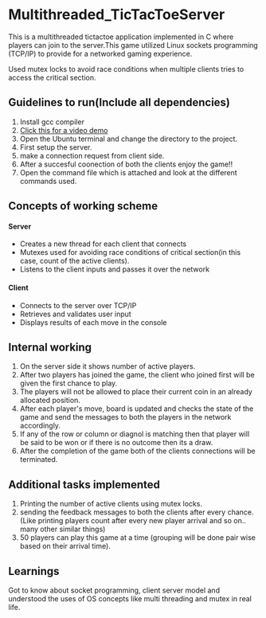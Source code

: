 # Multithreaded_TicTacToeServer
This is a multithreaded tictactoe application implemented in C where players can join to the server.This game utilized Linux sockets programming (TCP/IP) to provide for a networked gaming experience.

Used mutex locks to avoid race conditions when multiple clients tries to access the critical section.
## Guidelines to run(Include all dependencies)
  1. Install gcc compiler
  2. [Click this for a video demo](https://drive.google.com/file/d/153g_Y-dZkiSnC1qc_gfP8N9RrJFPIh2N/view?usp=sharing)
  3. Open the Ubuntu terminal and change the directory to the project.
  4. First setup the server.
  5. make a connection request from client side.
  6. After a succesful coonection of both the clients enjoy the game!!
  7. Open the command file which is attached and look at the different commands used.
## Concepts of working scheme
  #### Server
   * Creates a new thread for each client that connects
   * Mutexes used for avoiding race conditions of critical section(in this case, count of the active clients).
   * Listens to the client inputs and passes it over the network
      
  #### Client
   * Connects to the server over TCP/IP
   * Retrieves and validates user input
   * Displays results of each move in the console
 
## Internal working
  1. On the server side it shows number of active players.
  2. After two players has joined the game, the client who joined first will be given the first chance to play.
  3. The players will not be allowed to place their current coin in an already allocated position.
  4. After each player's move, board is updated and checks the state of the game and send the messages to both the players in the network accordingly.
  5. If any of the row or column or diagnol is matching then that player will be said to be won or if there is no outcome then its a draw.
  6. After the completion of the game both of the clients connections will be terminated.

## Additional tasks implemented
  1. Printing the number of active clients using mutex locks.
  2. sending the feedback messages to both the clients after every chance.(Like printing players count after every new player arrival and so on.. many other similar  things)
  3. 50 players can play this game at a time (grouping will be done pair wise based on their arrival time).

## Learnings
 Got to know about socket programming, client server model and understood the uses of OS concepts like multi threading and mutex in real life.

